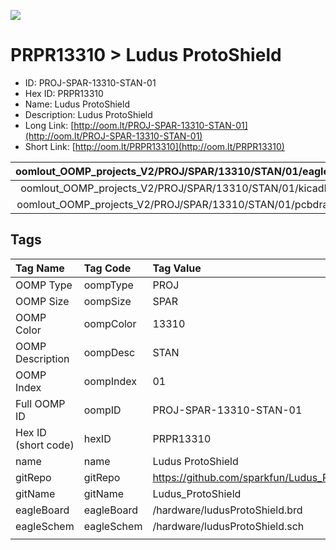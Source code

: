 


  
![][im]
# PRPR13310 > Ludus ProtoShield

- ID: PROJ-SPAR-13310-STAN-01
- Hex ID: PRPR13310
- Name: Ludus ProtoShield
- Description: Ludus ProtoShield
- Long Link: [http://oom.lt/PROJ-SPAR-13310-STAN-01](http://oom.lt/PROJ-SPAR-13310-STAN-01)
- Short Link: [http://oom.lt/PRPR13310](http://oom.lt/PRPR13310)
  

|oomlout_OOMP_projects_V2/PROJ/SPAR/13310/STAN/01/eagleImage.png|oomlout_OOMP_projects_V2/PROJ/SPAR/13310/STAN/01/eagleSchemImage.png|oomlout_OOMP_projects_V2/PROJ/SPAR/13310/STAN/01/kicadPcb3dFront.png|oomlout_OOMP_projects_V2/PROJ/SPAR/13310/STAN/01/kicadPcb3dBack.png|
| :---: | :---: | :---: | :---: |
|oomlout_OOMP_projects_V2/PROJ/SPAR/13310/STAN/01/kicadPcb3d.png|oomlout_OOMP_projects_V2/PROJ/SPAR/13310/STAN/01/bomBack.png|oomlout_OOMP_projects_V2/PROJ/SPAR/13310/STAN/01/bomFront.png|oomlout_OOMP_projects_V2/PROJ/SPAR/13310/STAN/01/pcbdraw.svg|
|oomlout_OOMP_projects_V2/PROJ/SPAR/13310/STAN/01/pcbdrawBack.svg||||

## Tags
  

|Tag Name|Tag Code|Tag Value|
| :--- | :--- | :--- |
|OOMP Type|oompType|PROJ|
|OOMP Size|oompSize|SPAR|
|OOMP Color|oompColor|13310|
|OOMP Description|oompDesc|STAN|
|OOMP Index|oompIndex|01|
|Full OOMP ID|oompID|PROJ-SPAR-13310-STAN-01|
|Hex ID (short code)|hexID|PRPR13310|
|name|name|Ludus ProtoShield|
|gitRepo|gitRepo|https://github.com/sparkfun/Ludus_ProtoShield|
|gitName|gitName|Ludus_ProtoShield|
|eagleBoard|eagleBoard|/hardware/ludusProtoShield.brd|
|eagleSchem|eagleSchem|/hardware/ludusProtoShield.sch|
||||



[im]: PROJ/SPAR/13310/STAN/01/kicadPcb3d_450.png
